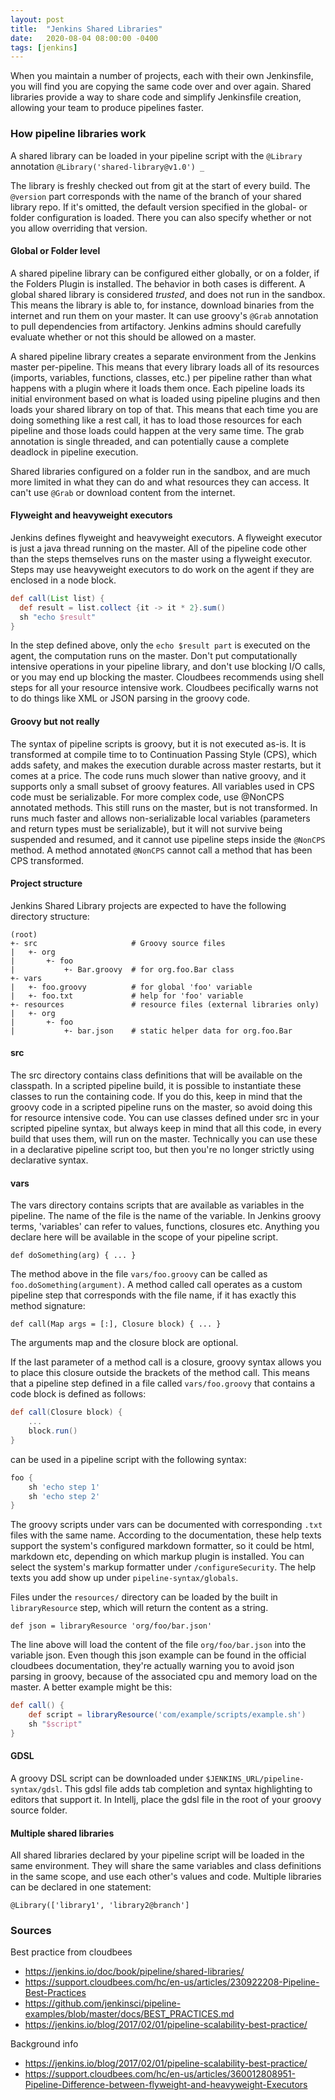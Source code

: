 ```yaml
---
layout: post
title:  "Jenkins Shared Libraries"
date:   2020-08-04 08:00:00 -0400
tags: [jenkins]
---
```


When you maintain a number of projects, each with their own Jenkinsfile, you will find you are copying the same 
code over and over again. Shared libraries provide a way to share code and simplify Jenkinsfile creation, allowing your 
team to produce pipelines faster. 

### How pipeline libraries work

A shared library can be loaded in your pipeline script with the `@Library` annotation
`@Library('shared-library@v1.0') _`

The library is freshly checked out from git at the start of every build.
The `@version` part corresponds with the name of the branch of your shared library repo. 
If it's omitted, the default version specified in the global- or folder configuration is loaded. There you can also 
specify whether or not you allow overriding that version.

#### Global or Folder level
A shared pipeline library can be configured either globally, or on a folder, if the Folders Plugin is installed. 
The behavior in both cases is different. A global shared library is considered *trusted*, and does not run in the 
sandbox. This means the library is able to, for instance, download binaries from the internet and run them on your 
master. It can use groovy's `@Grab` annotation to pull dependencies from artifactory. Jenkins admins should carefully 
evaluate whether or not this should be allowed on a master. 

A shared pipeline library creates a separate environment from the Jenkins master per-pipeline. This means that every 
library loads all of its resources (imports, variables, functions, classes, etc.) per pipeline rather than what 
happens with a plugin where it loads them once. Each pipeline loads its initial environment based on what is loaded 
using pipeline plugins and then loads your shared library on top of that. This means that each time you are doing 
something like a rest call, it has to load those resources for each pipeline and those loads could happen at the very 
same time. The grab annotation is single threaded, and can potentially cause a complete deadlock in pipeline execution.  

Shared libraries configured on a folder run in the sandbox, and are much more limited in what they can do and what 
resources they can access. It can't use `@Grab` or download content from the internet.

#### Flyweight and heavyweight executors
Jenkins defines flyweight and heavyweight executors. A flyweight executor is just a java thread running on the master. 
All of the pipeline code other than the steps themselves runs on the master using a flyweight executor. Steps may use 
heavyweight executors to do work on the agent if they are enclosed in a node block.

```groovy
def call(List list) {
  def result = list.collect {it -> it * 2}.sum()
  sh "echo $result"
}
```

In the step defined above, only the `echo $result part` is executed on the agent, the computation runs on the master. 
Don't put computationally intensive operations in your pipeline library, and don't use blocking I/O calls, or you may 
end up blocking the master. Cloudbees recommends using shell steps for all your resource intensive work. Cloudbees 
pecifically warns not to do things like XML or JSON parsing in the groovy code.

#### Groovy but not really
 
The syntax of pipeline scripts is groovy, but it is not executed as-is. It is transformed at compile time to to 
Continuation Passing Style (CPS), which adds safety, and makes the execution durable across master restarts, but it 
comes at a price. The code runs much slower than native groovy, and it supports only a small subset of groovy 
features. All variables used in CPS code must be serializable. For more complex code, use @NonCPS annotated methods. 
This still runs on the master, but is not transformed. In runs much faster and allows non-serializable local variables 
(parameters and return types must be serializable), but it will not survive being suspended and resumed, and it cannot 
use pipeline steps inside the `@NonCPS` method. A method annotated `@NonCPS` cannot call a method that has been 
CPS transformed.

#### Project structure
Jenkins Shared Library projects are expected to have the following directory structure:

```
(root)
+- src                     # Groovy source files
|   +- org
|       +- foo
|           +- Bar.groovy  # for org.foo.Bar class
+- vars
|   +- foo.groovy          # for global 'foo' variable
|   +- foo.txt             # help for 'foo' variable
+- resources               # resource files (external libraries only)
|   +- org
|       +- foo
|           +- bar.json    # static helper data for org.foo.Bar
```

#### src
The src directory contains class definitions that will be available on the classpath. In a scripted pipeline build, it 
is possible to instantiate these classes to run the containing code. If you do this, keep in mind that the groovy code 
in a scripted pipeline runs on the master, so avoid doing this for resource intensive code.
You can use classes defined under src in your scripted pipeline syntax, but always keep in mind that all this code, in 
every build that uses them, will run on the master. Technically you can use these in a declarative pipeline script too, 
but then you're no longer strictly using declarative syntax.

#### vars
The vars directory contains scripts that are available as variables in the pipeline. The name of the file is the name 
of the variable. In Jenkins groovy terms, 'variables' can refer to values, functions, closures etc. Anything you 
declare here will be available in the scope of your pipeline script.

`def doSomething(arg) { ... }`

The method above in the file `vars/foo.groovy` can be called as `foo.doSomething(argument)`. A method called call operates 
as a custom pipeline step that corresponds with the file name, if it has exactly this method signature: 

`def call(Map args = [:], Closure block) { ... }`

The arguments map and the closure block are optional. 

If the last parameter of a method call is a closure, groovy syntax allows you to place this closure outside the 
brackets of the method call. This means that a pipeline step defined in a file called `vars/foo.groovy` that contains 
a code block is defined as follows:

```groovy
def call(Closure block) {
    ...
    block.run()
}
```

can be used in a pipeline script with the following syntax:

```groovy
foo {
    sh 'echo step 1'
    sh 'echo step 2'
}
```

The groovy scripts under vars can be documented with corresponding `.txt` files with the same name. According to the 
documentation, these help texts support the system's configured markdown formatter, so it could be html, markdown etc, 
depending on which markup plugin is installed. You can select the system's markup formatter under `/configureSecurity`. 
The help texts you add show up under `pipeline-syntax/globals`.

Files under the `resources/` directory can be loaded by the built in `libraryResource` step, which will return the content 
as a string.

`def json = libraryResource 'org/foo/bar.json'`

The line above will load the content of the file `org/foo/bar.json` into the variable json.
Even though this json example can be found in the official cloudbees documentation, they're actually warning you to 
avoid json parsing in groovy, because of the associated cpu and memory load on the master. A better example might be 
this:

```groovy
def call() {
    def script = libraryResource('com/example/scripts/example.sh')
    sh "$script"
}
```

#### GDSL
A groovy DSL script can be downloaded under `$JENKINS_URL/pipeline-syntax/gdsl`. This gdsl file adds tab completion and 
syntax highlighting to editors that support it. In Intellj, place the gdsl file in the root of your groovy source folder.


#### Multiple shared libraries

All shared libraries declared by your pipeline script will be loaded in the same environment. They will share the same 
variables and class definitions in the same scope, and use each other's values and code. Multiple libraries can be 
declared in one statement:

`@Library(['library1', 'library2@branch']`

 
### Sources
Best practice from cloudbees

- <https://jenkins.io/doc/book/pipeline/shared-libraries/>
- <https://support.cloudbees.com/hc/en-us/articles/230922208-Pipeline-Best-Practices>
- <https://github.com/jenkinsci/pipeline-examples/blob/master/docs/BEST_PRACTICES.md> 
- <https://jenkins.io/blog/2017/02/01/pipeline-scalability-best-practice/>

Background info

- <https://jenkins.io/blog/2017/02/01/pipeline-scalability-best-practice/>
- <https://support.cloudbees.com/hc/en-us/articles/360012808951-Pipeline-Difference-between-flyweight-and-heavyweight-Executors>
